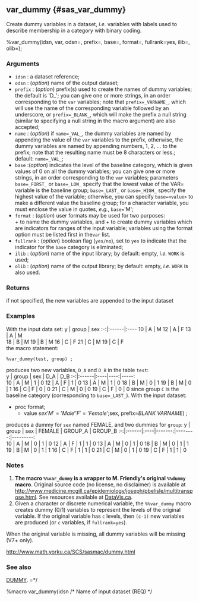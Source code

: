 ## var_dummy {#sas_var_dummy}
Create dummy variables in a dataset, _i.e._ variables with labels used to describe 
membership in a category with binary coding.

   %var_dummy(idsn, var, odsn=, prefix=, base=, format=, fullrank=yes, ilib=, olib=);

### Arguments
* `idsn` : a dataset reference;
* `odsn` : (_option_) name of the output dataset; 
* `prefix` : (_option_) prefix(s) used to create the names of dummy variables; the
	default is 'D_'; you can give one or more strings, in an order corresponding to the 
	`var` variables; note that `prefix=_VARNAME_`, which will use the name of the
	corresponding variable followed by an underscore, or `prefix=_BLANK_`, which will make 
	the prefix a null string (similar to specifying a null string in the macro argument) 
	are also accepted; 
* `name` : (_option_) if `name=_VAL_`, the dummy variables are named by appending the value 
	of the `var` variables to the prefix, otherwise, the dummy variables are named by 
	appending numbers, 1, 2, ... to the prefix; note that the resulting name must be 8 
	characters or less.; default: `name=_VAL_`;
* `base` :(_option_) indicates the level of the baseline category, which is given values 
	of 0 on all the dummy variables; you can give one or more strings, in an order 
	corresponding to the `var` variables; parameters `base=_FIRST_` or `base=_LOW_` specify
	that the lowest value of the VAR= variable is the baseline group; `base=_LAST_` or 
	`base=_HIGH_` specify the highest value of the variable; otherwise, you can specify 
	`base=<value>` to make a different value the baseline group; for a character variable, 
	you must enclose the value in quotes, _e.g._, `base=`'M'; 
* `format` : (_option_) user formats may be used for two purposes:  
		+ to name the dummy variables, and 
		+ to create dummy variables which are indicators for ranges of the input variable; 
	variables using the format option must be listed first in the`var` list.
* `fullrank` : (_option_) boolean flag (`yes/no`), set to `yes` to indicate that the indicator 
	for the `base` category is eliminated;
* `ilib` : (_option_) name of the input library; by default: empty, _i.e._ `WORK` is used;
* `olib` : (_option_) name of the output library; by default: empty, _i.e._ `WORK` is also 
	used.

### Returns
if not specified, the new
           variables are appended to the input dataset
 
### Examples
With the input data set:
 y | group | sex
:-:|:------|:----
10 |   A   |  M 
12 |   A   |  F 
13 |   A   |  M  
18 |   B   |  M 
19 |   B   |  M 
16 |   C   |  F 
21 |   C   |  M 
19 |   C   |  F  
the macro statement:

	%var_dummy(test, group) ;

produces two new variables, `D_A` and `D_B` in the table `test`:  
 y | group | sex | D_A | D_B
:-:|:------|:----|----:|-----:			
10 |   A   |  M  |  1  |   0
12 |   A   |  F  |  1  |   0
13 |   A   |  M  |  1  |   0
18 |   B   |  M  |  0  |   1
19 |   B   |  M  |  0  |   1
16 |   C   |  F  |  0  |   0
21 |   C   |  M  |  0  |   0
19 |   C   |  F  |  0  |   0
since group `C` is the baseline category (corresponding to `base=_LAST_`). With the input dataset:

  * proc format;
    *  value $sex 'M'='Male' 'F'='Female';
   %var_dummy(test, var =sex group, format=$sex, prefix=_BLANK_ _VARNAME_) ;

 produces a dummy for `sex` named FEMALE, and two dummies for `group`:
 y | group | sex | FEMALE | GROUP_A | GROUP_B
:-:|:------|:----|-------:|--------:|---------:			
10 |   A   |  M  |   0    |    1    |    0
12 |   A   |  F  |   1    |    1    |    0
13 |   A   |  M  |   0    |    1    |    0
18 |   B   |  M  |   0    |    1    |    1
19 |   B   |  M  |   0    |    1    |    1
16 |   C   |  F  |   1    |    1    |    0
21 |   C   |  M  |   0    |    1    |    0
19 |   C   |  F  |   1    |    1    |    0

### Notes
1. **The macro `%%var_dummy` is  a wrapper to M. Friendly's original `%%dummy` macro**. 
Original source code (no license, no disclaimer) is available at 
<http://www.medicine.mcgill.ca/epidemiology/joseph/pbelisle/multitranspose.html>. See 
resources available at [DataVis.ca](http://www.datavis.ca/sasmac/).
2. Given a character or discrete numerical variable, the `%%var_dummy` macro creates
dummy (0/1) variables to represent the levels of the original variable.  If the original 
variable has `c` levels, then `(c-1)` new variables are produced (or `c` variables, if 
`fullrank=yes`).

 When the original variable is missing, all dummy variables will be 
 missing (V7+ only).


http://www.math.yorku.ca/SCS/sasmac/dummy.html

### See also
[DUMMY](http://www.datavis.ca/sas/vcd/macros/dummy.sas).
=*/
 
%macro var_dummy(idsn    		/* Name of input dataset                  				(REQ) */
